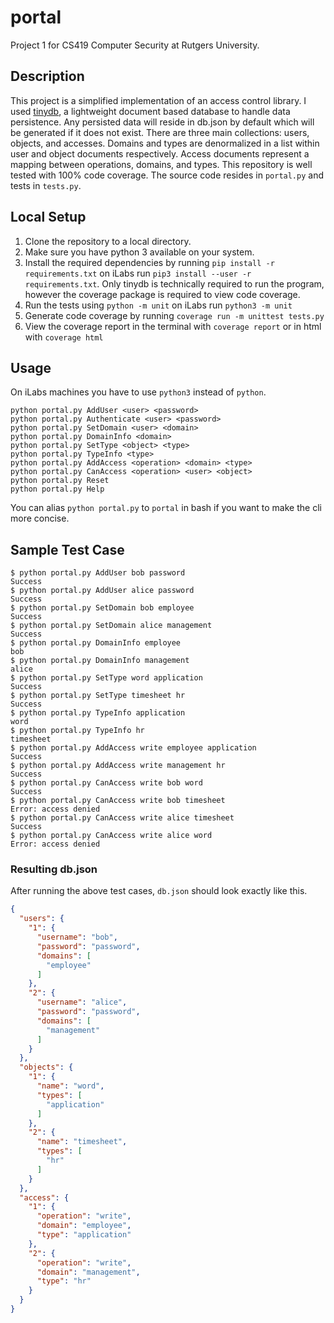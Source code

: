 # portal
Project 1 for CS419 Computer Security at Rutgers University.

## Description
This project is a simplified implementation of an access control library. I used [tinydb](https://tinydb.readthedocs.io/en/latest/), a lightweight document based database to handle data persistence. Any persisted data will reside in db.json by default which will be generated if it does not exist. There are three main collections: users, objects, and accesses. Domains and types are denormalized in a list within user and object documents respectively. Access documents represent a mapping between operations, domains, and types. This repository is well tested with 100% code coverage. The source code resides in `portal.py` and tests in `tests.py`.

## Local Setup
1. Clone the repository to a local directory.
2. Make sure you have python 3 available on your system.
3. Install the required dependencies by running `pip install -r requirements.txt` on iLabs run `pip3 install --user -r requirements.txt`. Only tinydb is technically required to run the program, however the coverage package is required to view code coverage.
4. Run the tests using `python -m unit` on iLabs run `python3 -m unit`
5. Generate code coverage by running `coverage run -m unittest tests.py`
6. View the coverage report in the terminal with `coverage report` or in html with `coverage html`

## Usage
On iLabs machines you have to use `python3` instead of `python`.
```shell script
python portal.py AddUser <user> <password>
python portal.py Authenticate <user> <password>
python portal.py SetDomain <user> <domain>
python portal.py DomainInfo <domain>
python portal.py SetType <object> <type>
python portal.py TypeInfo <type>
python portal.py AddAccess <operation> <domain> <type>
python portal.py CanAccess <operation> <user> <object>
python portal.py Reset
python portal.py Help
```
You can alias `python portal.py` to `portal` in bash if you want to make the cli more concise.

## Sample Test Case
```shell script
$ python portal.py AddUser bob password
Success
$ python portal.py AddUser alice password
Success
$ python portal.py SetDomain bob employee
Success
$ python portal.py SetDomain alice management
Success        
$ python portal.py DomainInfo employee
bob
$ python portal.py DomainInfo management
alice
$ python portal.py SetType word application
Success
$ python portal.py SetType timesheet hr
Success
$ python portal.py TypeInfo application
word
$ python portal.py TypeInfo hr
timesheet
$ python portal.py AddAccess write employee application
Success
$ python portal.py AddAccess write management hr
Success
$ python portal.py CanAccess write bob word
Success
$ python portal.py CanAccess write bob timesheet
Error: access denied
$ python portal.py CanAccess write alice timesheet
Success
$ python portal.py CanAccess write alice word
Error: access denied
```
### Resulting db.json
After running the above test cases, `db.json` should look exactly like this.
```json
{
  "users": {
    "1": {
      "username": "bob",
      "password": "password",
      "domains": [
        "employee"
      ]
    },
    "2": {
      "username": "alice",
      "password": "password",
      "domains": [
        "management"
      ]
    }
  },
  "objects": {
    "1": {
      "name": "word",
      "types": [
        "application"
      ]
    },
    "2": {
      "name": "timesheet",
      "types": [
        "hr"
      ]
    }
  },
  "access": {
    "1": {
      "operation": "write",
      "domain": "employee",
      "type": "application"
    },
    "2": {
      "operation": "write",
      "domain": "management",
      "type": "hr"
    }
  }
}
```